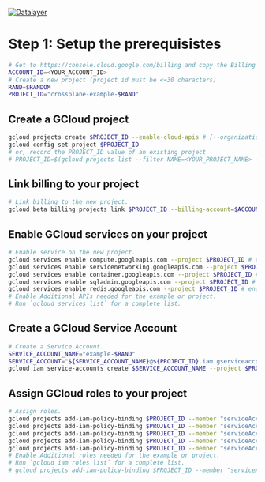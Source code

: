 [![Datalayer](https://raw.githubusercontent.com/datalayer/datalayer/main/res/logo/datalayer-25.svg?sanitize=true)](https://datalayer.io)

# Step 1: Setup the prerequisistes

```bash
# Get to https://console.cloud.google.com/billing and copy the Billing Account ID value.
ACCOUNT_ID=<YOUR_ACCOUNT_ID>
# Create a new project (project id must be <=30 characters)
RAND=$RANDOM
PROJECT_ID="crossplane-example-$RAND"
```

## Create a GCloud project

```bash
gcloud projects create $PROJECT_ID --enable-cloud-apis # [--organization $ORGANIZATION_ID]
gcloud config set project $PROJECT_ID
# or, record the PROJECT_ID value of an existing project
# PROJECT_ID=$(gcloud projects list --filter NAME=<YOUR_PROJECT_NAME> --format="value(PROJECT_ID)")
```

## Link billing to your project

```bash
# Link billing to the new project.
gcloud beta billing projects link $PROJECT_ID --billing-account=$ACCOUNT_ID
```

## Enable GCloud services on your project

```bash
# Enable service on the new project.
gcloud services enable compute.googleapis.com --project $PROJECT_ID # enable Compute API
gcloud services enable servicenetworking.googleapis.com --project $PROJECT_ID # enable Service Networking API
gcloud services enable container.googleapis.com --project $PROJECT_ID # enable Kubernetes API
gcloud services enable sqladmin.googleapis.com --project $PROJECT_ID # enable CloudSQL API
gcloud services enable redis.googleapis.com --project $PROJECT_ID # enable Redis API
# Enable Additional APIs needed for the example or project.
# Run `gcloud services list` for a complete list.
```

## Create a GCloud Service Account

```bash
# Create a Service Account.
SERVICE_ACCOUNT_NAME="example-$RAND"
SERVICE_ACCOUNT="${SERVICE_ACCOUNT_NAME}@${PROJECT_ID}.iam.gserviceaccount.com"
gcloud iam service-accounts create $SERVICE_ACCOUNT_NAME --project $PROJECT_ID --display-name "Crossplane Example"
```

## Assign GCloud roles to your project

```bash
# Assign roles.
gcloud projects add-iam-policy-binding $PROJECT_ID --member "serviceAccount:$SERVICE_ACCOUNT" --role="roles/iam.serviceAccountUser"
gcloud projects add-iam-policy-binding $PROJECT_ID --member "serviceAccount:$SERVICE_ACCOUNT" --role="roles/container.admin"
gcloud projects add-iam-policy-binding $PROJECT_ID --member "serviceAccount:$SERVICE_ACCOUNT" --role="roles/compute.networkAdmin"
gcloud projects add-iam-policy-binding $PROJECT_ID --member "serviceAccount:$SERVICE_ACCOUNT" --role="roles/storage.admin"
gcloud projects add-iam-policy-binding $PROJECT_ID --member "serviceAccount:$SERVICE_ACCOUNT" --role="roles/cloudsql.admin"
# Enable Additional roles needed for the example or project.
# Run `gcloud iam roles list` for a complete list.
# gcloud projects add-iam-policy-binding $PROJECT_ID --member "serviceAccount:$SERVICE_ACCOUNT" --role="roles/redis.admin"
```
